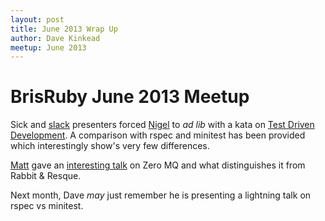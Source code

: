 ```yaml
---
layout: post
title: June 2013 Wrap Up
author: Dave Kinkead
meetup: June 2013
---
```


# BrisRuby June 2013 Meetup

Sick and [slack](https://github.com/davekinkead) presenters forced [Nigel](https://github.com/nigelr) to _ad lib_ with a kata on [Test Driven Development](https://github.com/BrisRuby/roman).  A comparison with rspec and minitest has been provided which interestingly show's very few differences.

[Matt](https://github.com/mattconnolly) gave an [interesting talk](zeromq.pdf) on Zero MQ and what distinguishes it from Rabbit & Resque.

Next month, Dave _may_ just remember he is presenting a lightning talk on rspec vs minitest.
